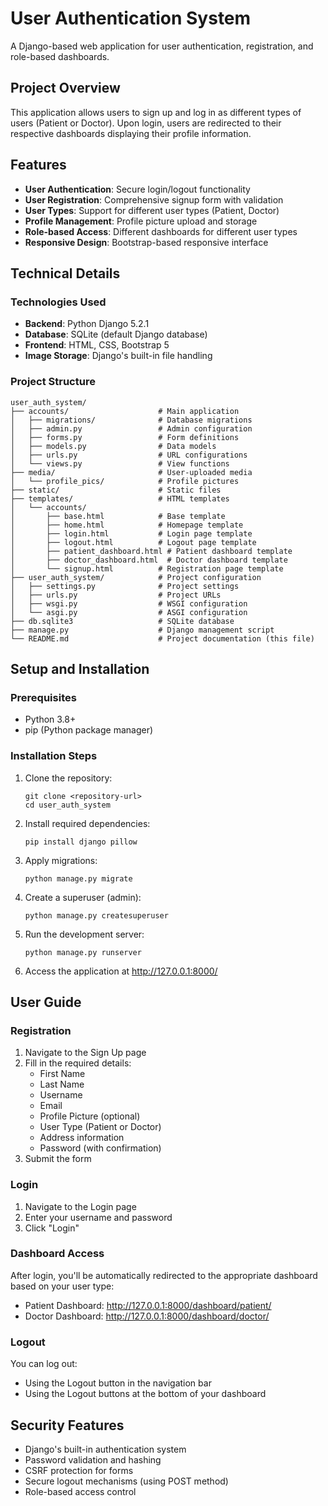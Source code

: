 # User Authentication System

A Django-based web application for user authentication, registration, and role-based dashboards.

## Project Overview

This application allows users to sign up and log in as different types of users (Patient or Doctor). Upon login, users are redirected to their respective dashboards displaying their profile information.

## Features

- **User Authentication**: Secure login/logout functionality
- **User Registration**: Comprehensive signup form with validation
- **User Types**: Support for different user types (Patient, Doctor)
- **Profile Management**: Profile picture upload and storage
- **Role-based Access**: Different dashboards for different user types
- **Responsive Design**: Bootstrap-based responsive interface

## Technical Details

### Technologies Used

- **Backend**: Python Django 5.2.1
- **Database**: SQLite (default Django database)
- **Frontend**: HTML, CSS, Bootstrap 5
- **Image Storage**: Django's built-in file handling

### Project Structure

```
user_auth_system/
├── accounts/                    # Main application
│   ├── migrations/              # Database migrations
│   ├── admin.py                 # Admin configuration
│   ├── forms.py                 # Form definitions
│   ├── models.py                # Data models
│   ├── urls.py                  # URL configurations
│   └── views.py                 # View functions
├── media/                       # User-uploaded media
│   └── profile_pics/            # Profile pictures
├── static/                      # Static files
├── templates/                   # HTML templates
│   └── accounts/
│       ├── base.html            # Base template
│       ├── home.html            # Homepage template
│       ├── login.html           # Login page template
│       ├── logout.html          # Logout page template
│       ├── patient_dashboard.html # Patient dashboard template
│       ├── doctor_dashboard.html  # Doctor dashboard template
│       └── signup.html          # Registration page template
├── user_auth_system/            # Project configuration
│   ├── settings.py              # Project settings
│   ├── urls.py                  # Project URLs
│   ├── wsgi.py                  # WSGI configuration
│   └── asgi.py                  # ASGI configuration
├── db.sqlite3                   # SQLite database
├── manage.py                    # Django management script
└── README.md                    # Project documentation (this file)
```

## Setup and Installation

### Prerequisites

- Python 3.8+
- pip (Python package manager)

### Installation Steps

1. Clone the repository:
   ```
   git clone <repository-url>
   cd user_auth_system
   ```

2. Install required dependencies:
   ```
   pip install django pillow
   ```

3. Apply migrations:
   ```
   python manage.py migrate
   ```

4. Create a superuser (admin):
   ```
   python manage.py createsuperuser
   ```

5. Run the development server:
   ```
   python manage.py runserver
   ```

6. Access the application at http://127.0.0.1:8000/

## User Guide

### Registration

1. Navigate to the Sign Up page
2. Fill in the required details:
   - First Name
   - Last Name
   - Username
   - Email
   - Profile Picture (optional)
   - User Type (Patient or Doctor)
   - Address information
   - Password (with confirmation)
3. Submit the form

### Login

1. Navigate to the Login page
2. Enter your username and password
3. Click "Login"

### Dashboard Access

After login, you'll be automatically redirected to the appropriate dashboard based on your user type:
- Patient Dashboard: http://127.0.0.1:8000/dashboard/patient/
- Doctor Dashboard: http://127.0.0.1:8000/dashboard/doctor/

### Logout

You can log out:
- Using the Logout button in the navigation bar
- Using the Logout buttons at the bottom of your dashboard

## Security Features

- Django's built-in authentication system
- Password validation and hashing
- CSRF protection for forms
- Secure logout mechanisms (using POST method)
- Role-based access control

